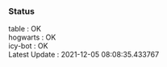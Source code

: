 ### Status


table : OK  
hogwarts : OK  
icy-bot : OK  
Latest Update : 2021-12-05 08:08:35.433767
